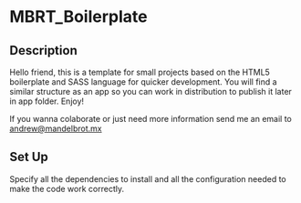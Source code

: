 # MBRT_Boilerplate

## Description

Hello friend, this is a template for small projects based on the HTML5 boilerplate and SASS language for quicker development. You will find a similar structure as an app so you can work in distribution to publish it later in app folder. Enjoy!

If you wanna colaborate or just need more information send me an email to andrew@mandelbrot.mx


## Set Up

Specify all the dependencies to install and all the configuration needed to make the code work correctly.